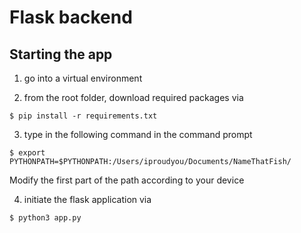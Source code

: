 <!-- @format -->

# Flask backend

## Starting the app

1. go into a virtual environment

2. from the root folder, download required packages via

```
$ pip install -r requirements.txt
```

3. type in the following command in the command prompt

```
$ export PYTHONPATH=$PYTHONPATH:/Users/iproudyou/Documents/NameThatFish/
```

Modify the first part of the path according to your device

4. initiate the flask application via

```
$ python3 app.py
```
